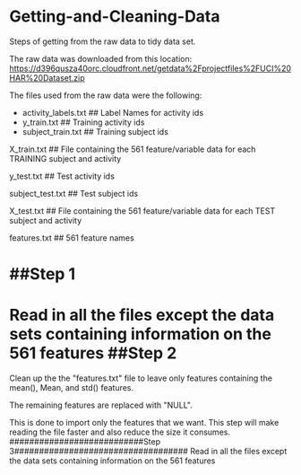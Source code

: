 Getting-and-Cleaning-Data
=========================

Steps of getting from the raw data to tidy data set.

The raw data was downloaded from this location: 
https://d396qusza40orc.cloudfront.net/getdata%2Fprojectfiles%2FUCI%20HAR%20Dataset.zip

The files used from the raw data were the following:

* activity_labels.txt ## Label Names for activity ids
* y_train.txt         ## Training activity ids
* subject_train.txt   ## Training subject ids

X_train.txt        ## File containing the 561 feature/variable data for each TRAINING 
                      subject and activity

y_test.txt         ## Test activity ids

subject_test.txt   ## Test subject ids

X_test.txt        ## File containing the 561 feature/variable data for each TEST 
                      subject and activity

features.txt      ## 561 feature names

##Step 1
==================
Read in all the files except the data sets containing information on the 
561 features
##Step 2
================
Clean up the the "features.txt" file to leave only features containing the
mean(), Mean, and std() features. 

The remaining features are replaced with  "NULL".

This is done to import only the features that we want. This step will 
make reading the file faster and also reduce the size it consumes.
###########################Step 3###################################
Read in all the files except the data sets containing information on the 
561 features
